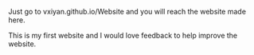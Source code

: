 Just go to vxiyan.github.io/Website and you will reach the website made here.

This is my first website and I would love feedback to help improve the website.
